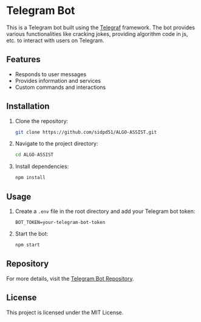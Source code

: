 # Telegram Bot

This is a Telegram bot built using the [Telegraf](https://telegraf.js.org/) framework. The bot provides various functionalities like cracking jokes, providing algorithm code in js, etc. to interact with users on Telegram.

## Features

- Responds to user messages
- Provides information and services
- Custom commands and interactions

## Installation

1. Clone the repository:
    ```sh
    git clone https://github.com/sidpd51/ALGO-ASSIST.git
    ```
2. Navigate to the project directory:
    ```sh
    cd ALGO-ASSIST
    ```
3. Install dependencies:
    ```sh
    npm install
    ```

## Usage

1. Create a `.env` file in the root directory and add your Telegram bot token:
    ```env
    BOT_TOKEN=your-telegram-bot-token
    ```
2. Start the bot:
    ```sh
    npm start
    ```

## Repository

For more details, visit the [Telegram Bot Repository](https://github.com/sidpd51/ALGO-ASSIST).

## License

This project is licensed under the MIT License.